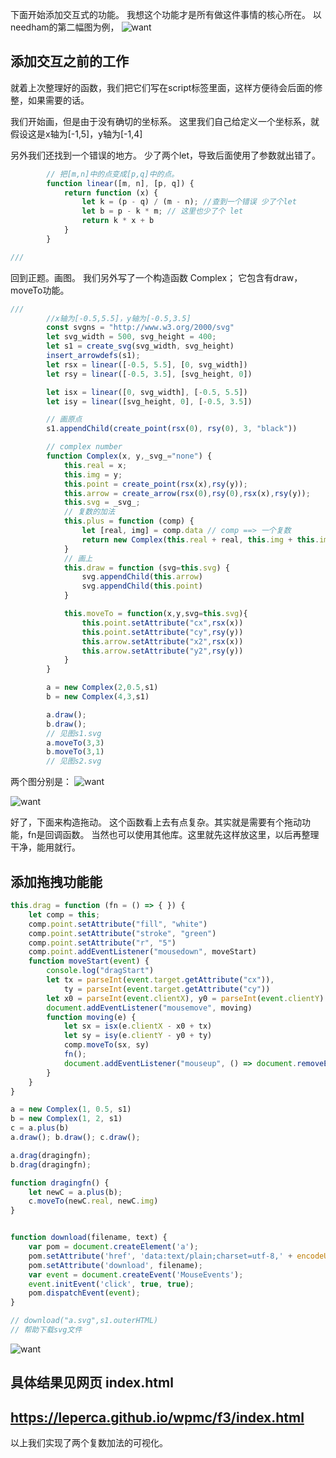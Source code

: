 下面开始添加交互式的功能。
我想这个功能才是所有做这件事情的核心所在。
以needham的第二幅图为例，
![want](https://github.com/leperca/wpmc/blob/master/f3/want.png)

## 添加交互之前的工作

就着上次整理好的函数，我们把它们写在script标签里面，这样方便待会后面的修整，如果需要的话。

我们开始画，但是由于没有确切的坐标系。
这里我们自己给定义一个坐标系，就假设这是x轴为[-1,5]，y轴为[-1,4]

另外我们还找到一个错误的地方。
少了两个let，导致后面使用了参数就出错了。
```js
        // 把[m,n]中的点变成[p,q]中的点。
        function linear([m, n], [p, q]) {
            return function (x) {
                let k = (p - q) / (m - n); //查到一个错误 少了个let
                let b = p - k * m; // 这里也少了个 let
                return k * x + b
            }
        }

///
```

回到正题。画图。
我们另外写了一个构造函数 Complex；
它包含有draw，moveTo功能。
```js
///
        //x轴为[-0.5,5.5]，y轴为[-0.5,3.5]
        const svgns = "http://www.w3.org/2000/svg"
        let svg_width = 500, svg_height = 400;
        let s1 = create_svg(svg_width, svg_height)
        insert_arrowdefs(s1);
        let rsx = linear([-0.5, 5.5], [0, svg_width])
        let rsy = linear([-0.5, 3.5], [svg_height, 0])

        let isx = linear([0, svg_width], [-0.5, 5.5])
        let isy = linear([svg_height, 0], [-0.5, 3.5])

        // 画原点
        s1.appendChild(create_point(rsx(0), rsy(0), 3, "black"))

        // complex number
        function Complex(x, y,_svg_="none") {
            this.real = x;
            this.img = y;
            this.point = create_point(rsx(x),rsy(y));
            this.arrow = create_arrow(rsx(0),rsy(0),rsx(x),rsy(y));
            this.svg = _svg_;
            // 复数的加法
            this.plus = function (comp) {
                let [real, img] = comp.data // comp ==> 一个复数
                return new Complex(this.real + real, this.img + this.img)
            }
            // 画上
            this.draw = function (svg=this.svg) {
                svg.appendChild(this.arrow)
                svg.appendChild(this.point)
            }

            this.moveTo = function(x,y,svg=this.svg){
                this.point.setAttribute("cx",rsx(x))
                this.point.setAttribute("cy",rsy(y))
                this.arrow.setAttribute("x2",rsx(x))
                this.arrow.setAttribute("y2",rsy(y))
            }
        }

        a = new Complex(2,0.5,s1)
        b = new Complex(4,3,s1)

        a.draw();
        b.draw();
        // 见图s1.svg
        a.moveTo(3,3)
        b.moveTo(3,1)
        // 见图s2.svg
```
两个图分别是：
![want](https://github.com/leperca/wpmc/blob/master/f3/s1.svg)

![want](https://github.com/leperca/wpmc/blob/master/f3/s2.svg)

好了，下面来构造拖动。
这个函数看上去有点复杂。其实就是需要有个拖动功能，fn是回调函数。
当然也可以使用其他库。这里就先这样放这里，以后再整理干净，能用就行。
## 添加拖拽功能能
```js
this.drag = function (fn = () => { }) {
    let comp = this;
    comp.point.setAttribute("fill", "white")
    comp.point.setAttribute("stroke", "green")
    comp.point.setAttribute("r", "5")
    comp.point.addEventListener("mousedown", moveStart)
    function moveStart(event) {
        console.log("dragStart")
        let tx = parseInt(event.target.getAttribute("cx")),
            ty = parseInt(event.target.getAttribute("cy"))
        let x0 = parseInt(event.clientX), y0 = parseInt(event.clientY)
        document.addEventListener("mousemove", moving)
        function moving(e) {
            let sx = isx(e.clientX - x0 + tx)
            let sy = isy(e.clientY - y0 + ty)
            comp.moveTo(sx, sy)
            fn();
            document.addEventListener("mouseup", () => document.removeEventListener("mousemove", moving))
        }
    }
}
```
```js
a = new Complex(1, 0.5, s1)
b = new Complex(1, 2, s1)
c = a.plus(b)
a.draw(); b.draw(); c.draw();

a.drag(dragingfn);
b.drag(dragingfn);

function dragingfn() {
    let newC = a.plus(b);
    c.moveTo(newC.real, newC.img)
}


function download(filename, text) {
    var pom = document.createElement('a');
    pom.setAttribute('href', 'data:text/plain;charset=utf-8,' + encodeURIComponent(text));
    pom.setAttribute('download', filename);
    var event = document.createEvent('MouseEvents');
    event.initEvent('click', true, true);
    pom.dispatchEvent(event);
}

// download("a.svg",s1.outerHTML)
// 帮助下载svg文件
```

![want](https://github.com/leperca/wpmc/blob/master/f3/result.gif)

## 具体结果见网页 index.html

## https://leperca.github.io/wpmc/f3/index.html
以上我们实现了两个复数加法的可视化。

